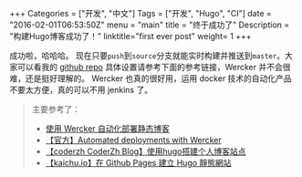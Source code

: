 +++
Categories = ["开发", "中文"]
Tags = ["开发", "Hugo", "CI"]
date = "2016-02-01T06:53:50Z"
menu = "main"
title = "终于成功了"
Description = "构建Hugo博客成功了！"
linktitle="first ever post"
weight= 1
+++

成功啦，哈哈哈。
现在只要`push`到`source`分支就能实时构建并推送到`master`。大家可以看我的 [github repo](https://github.com/qiansen1386/qiansen1386.github.io)
具体设置请参考下面的参考链接，Wercker 并不会很难，还是挺好理解的。
Wercker 也真的很好用，运用 docker 技术的自动化产品不要太方便，真的可以不用 jenkins 了。

>主要参考了：
> - [使用 Wercker 自动化部署静态博客](http://fatestigma.github.io/2016/01/29/%E4%BD%BF%E7%94%A8-wercker-%E8%87%AA%E5%8A%A8%E5%8C%96%E9%83%A8%E7%BD%B2%E9%9D%99%E6%80%81%E5%8D%9A%E5%AE%A2/)
> - [【官方】Automated deployments with Wercker](https://gohugo.io/tutorials/automated-deployments/)
> - [【coderzh CoderZh Blog】使用hugo搭建个人博客站点](http://blog.coderzh.com/2015/08/29/hugo/)
> - [【kaichu.io】在 Github Pages 建立 Hugo 靜態網站](http://kaichu.io/2015/07/my-first-post/)